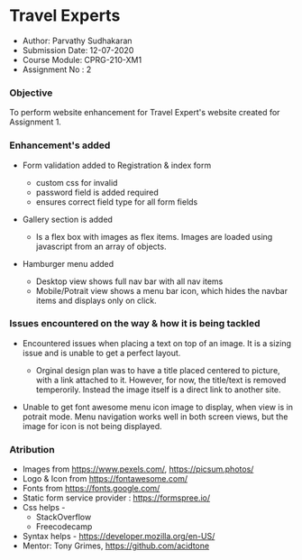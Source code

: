 # Travel Experts

- Author: Parvathy Sudhakaran
- Submission Date: 12-07-2020
- Course Module: CPRG-210-XM1
- Assignment No : 2


### Objective

To perform website enhancement for Travel Expert's website created for Assignment 1. 

### Enhancement's added

- Form validation added to Registration & index form 
  - custom css for invalid
  - password field is added required
  - ensures correct field type for all form fields

- Gallery section is added
  - Is a flex box with images as flex items. Images are loaded using javascript from an array of objects.

- Hamburger menu added
  - Desktop view shows full nav bar with all nav items
  - Mobile/Potrait view shows a menu bar icon, which hides the navbar items and displays only on click.


### Issues encountered on the way & how it is being tackled

 - Encountered issues when placing a text on top of an image. It is a sizing issue and is unable to get a perfect layout.
   - Orginal design plan was to have a title placed centered to picture, with a link attached to it. However, for now, the title/text is removed temperorily. Instead the image itself is a direct link to another site.  

- Unable to get font awesome menu icon image to display, when view is in potrait mode. Menu navigation works well in both screen views, but the image for icon is not being displayed.
   
### Atribution

- Images from https://www.pexels.com/, https://picsum.photos/
- Logo & Icon from https://fontawesome.com/
- Fonts from https://fonts.google.com/ 
- Static form service provider : https://formspree.io/
- Css helps -
  - StackOverflow
  - Freecodecamp
- Syntax helps - https://developer.mozilla.org/en-US/
- Mentor: Tony Grimes, https://github.com/acidtone  






